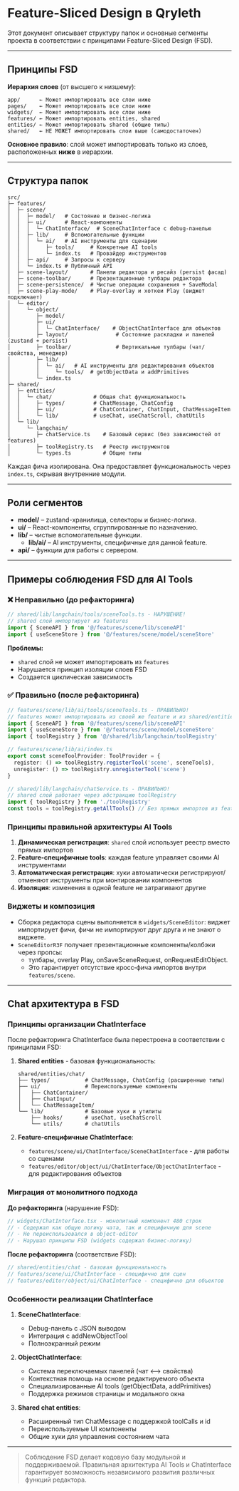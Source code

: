 # Feature-Sliced Design в Qryleth

Этот документ описывает структуру папок и основные сегменты проекта в соответствии с принципами Feature-Sliced Design (FSD).

---

## Принципы FSD

**Иерархия слоев** (от высшего к низшему):
```text
app/      ← Может импортировать все слои ниже
pages/    ← Может импортировать все слои ниже  
widgets/  ← Может импортировать все слои ниже
features/ ← Может импортировать entities, shared
entities/ ← Может импортировать shared (общие типы)
shared/   ← НЕ МОЖЕТ импортировать слои выше (самодостаточен)
```

**Основное правило**: слой может импортировать только из слоев, расположенных **ниже** в иерархии.

---

## Структура папок

```text
src/
├─ features/
│  ├─ scene/
│  │  ├─ model/   # Состояние и бизнес-логика
│  │  ├─ ui/      # React-компоненты
│  │  │  └─ ChatInterface/  # SceneChatInterface с debug-панелью
│  │  ├─ lib/     # Вспомогательные функции
│  │  │  └─ ai/   # AI инструменты для сценарии
│  │  │     ├─ tools/     # Конкретные AI tools
│  │  │     └─ index.ts   # Провайдер инструментов
│  │  ├─ api/     # Запросы к серверу
│  │  └─ index.ts # Публичный API
│  ├─ scene-layout/       # Панели редактора и ресайз (persist фасад)
│  ├─ scene-toolbar/      # Презентационные тулбары редактора
│  ├─ scene-persistence/  # Чистые операции сохранения + SaveModal
│  ├─ scene-play-mode/    # Play‑overlay и хоткеи Play (виджет подключает)
│  └─ editor/
│     └─ object/
│        ├─ model/
│        ├─ ui/
│        │  └─ ChatInterface/    # ObjectChatInterface для объектов
│        ├─ layout/               # Состояние раскладки и панелей (zustand + persist)
│        ├─ toolbar/              # Вертикальные тулбары (чат/свойства, менеджер)
│        ├─ lib/
│        │  └─ ai/   # AI инструменты для редактирования объектов
│        │     └─ tools/  # getObjectData и addPrimitives
│        └─ index.ts
├─ shared/
│  ├─ entities/
│  │  └─ chat/             # Общая chat функциональность
│  │     ├─ types/         # ChatMessage, ChatConfig
│  │     ├─ ui/            # ChatContainer, ChatInput, ChatMessageItem
│  │     └─ lib/           # useChat, useChatScroll, chatUtils
│  └─ lib/
│     └─ langchain/
│        ├─ chatService.ts    # Базовый сервис (без зависимостей от features)
│        ├─ toolRegistry.ts   # Реестр инструментов
│        └─ types.ts          # Общие типы
```

Каждая фича изолирована. Она предоставляет функциональность через `index.ts`, скрывая внутренние модули.

---

## Роли сегментов

- **model/** – zustand-хранилища, селекторы и бизнес-логика.
- **ui/** – React-компоненты, сгруппированные по назначению.
- **lib/** – чистые вспомогательные функции.
  - **lib/ai/** – AI инструменты, специфичные для данной feature.
- **api/** – функции для работы с сервером.

---

## Примеры соблюдения FSD для AI Tools

### ❌ Неправильно (до рефакторинга)

```typescript
// shared/lib/langchain/tools/sceneTools.ts - НАРУШЕНИЕ!
// shared слой импортирует из features
import { SceneAPI } from '@/features/scene/lib/sceneAPI'
import { useSceneStore } from '@/features/scene/model/sceneStore'
```

**Проблемы:**
- `shared` слой не может импортировать из `features`
- Нарушается принцип изоляции слоев FSD
- Создается циклическая зависимость

### ✅ Правильно (после рефакторинга)

```typescript
// features/scene/lib/ai/tools/sceneTools.ts - ПРАВИЛЬНО!
// features может импортировать из своей же feature и из shared/entities
import { SceneAPI } from '@/features/scene/lib/sceneAPI'
import { useSceneStore } from '@/features/scene/model/sceneStore'
import { toolRegistry } from '@/shared/lib/langchain/toolRegistry'

// features/scene/lib/ai/index.ts
export const sceneToolProvider: ToolProvider = {
  register: () => toolRegistry.registerTool('scene', sceneTools),
  unregister: () => toolRegistry.unregisterTool('scene')
}

// shared/lib/langchain/chatService.ts - ПРАВИЛЬНО!
// shared слой работает через абстракцию toolRegistry
import { toolRegistry } from './toolRegistry'
const tools = toolRegistry.getAllTools() // Без прямых импортов из features
```

### Принципы правильной архитектуры AI Tools

1. **Динамическая регистрация**: `shared` слой использует реестр вместо прямых импортов
2. **Feature-специфичные tools**: каждая feature управляет своими AI инструментами
3. **Автоматическая регистрация**: хуки автоматически регистрируют/отменяют инструменты при монтировании компонентов
4. **Изоляция**: изменения в одной feature не затрагивают другие

### Виджеты и композиция

- Сборка редактора сцены выполняется в `widgets/SceneEditor`: виджет импортирует фичи, фичи не импортируют друг друга и не знают о виджете.
- `SceneEditorR3F` получает презентационные компоненты/колбэки через пропсы:
  - тулбары, overlay Play, onSaveSceneRequest, onRequestEditObject.
  - Это гарантирует отсутствие кросс‑фича импортов внутри `features/scene`.

---

## Chat архитектура в FSD

### Принципы организации ChatInterface

После рефакторинга ChatInterface была перестроена в соответствии с принципами FSD:

1. **Shared entities** - базовая функциональность:
   ```
   shared/entities/chat/
   ├── types/           # ChatMessage, ChatConfig (расширенные типы)
   ├── ui/              # Переиспользуемые компоненты
   │   ├── ChatContainer/
   │   ├── ChatInput/
   │   └── ChatMessageItem/
   └── lib/             # Базовые хуки и утилиты
       ├── hooks/       # useChat, useChatScroll
       └── utils/       # chatUtils
   ```

2. **Feature-специфичные ChatInterface**:
   - `features/scene/ui/ChatInterface/SceneChatInterface` - для работы со сценами
   - `features/editor/object/ui/ChatInterface/ObjectChatInterface` - для редактирования объектов

### Миграция от монолитного подхода

**До рефакторинга** (нарушение FSD):
```typescript
// widgets/ChatInterface.tsx - монолитный компонент 480 строк
// - Содержал как общую логику чата, так и специфичную для scene
// - Не переиспользовался в object-editor
// - Нарушал принципы FSD (widgets содержал бизнес-логику)
```

**После рефакторинга** (соответствие FSD):
```typescript
// shared/entities/chat - базовая функциональность
// features/scene/ui/ChatInterface - специфично для сцен
// features/editor/object/ui/ChatInterface - специфично для объектов
```

### Особенности реализации ChatInterface

1. **SceneChatInterface**:
   - Debug-панель с JSON выводом
   - Интеграция с addNewObjectTool
   - Полноэкранный режим

2. **ObjectChatInterface**:
   - Система переключаемых панелей (чат ⟷ свойства)
   - Контекстная помощь на основе редактируемого объекта
   - Специализированные AI tools (getObjectData, addPrimitives)
   - Поддержка режимов страницы и модального окна

3. **Shared chat entities**:
   - Расширенный тип ChatMessage с поддержкой toolCalls и id
   - Переиспользуемые UI компоненты
   - Общие хуки для управления состоянием чата

---

> Соблюдение FSD делает кодовую базу модульной и поддерживаемой. Правильная архитектура AI Tools и ChatInterface гарантирует возможность независимого развития различных функций редактора.


